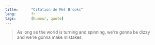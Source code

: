 ```yaml
---
title:      "Citation de Mel Brooks"
lang:       fr
tags:       [humour, quote]
---
```


> As long as the world is turning and spinning, we're gonna be dizzy and we're gonna make mistakes.
